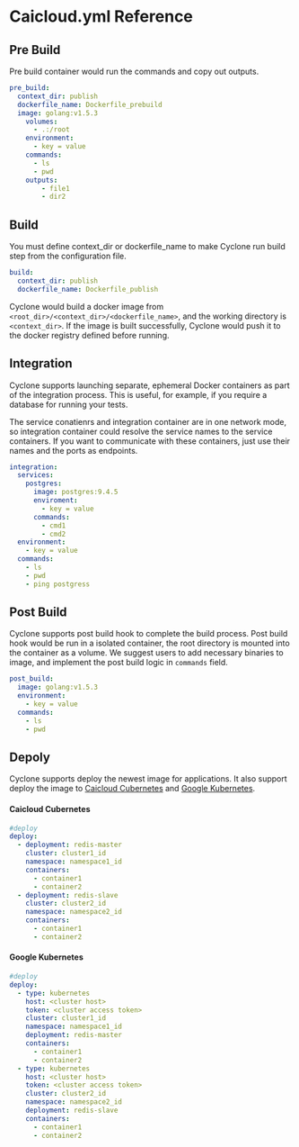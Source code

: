 # Caicloud.yml Reference

## Pre Build

Pre build container would run the commands and copy out outputs.

```yml
pre_build:
  context_dir: publish
  dockerfile_name: Dockerfile_prebuild
  image: golang:v1.5.3
    volumes:
      - .:/root
    environment:
      - key = value
    commands:
      - ls
      - pwd
    outputs:
        - file1
        - dir2
```

## Build

You must define context\_dir or dockerfile\_name to make Cyclone run build step from the configuration file.

```yml
build:
  context_dir: publish
  dockerfile_name: Dockerfile_publish
```

Cyclone would build a docker image from `<root_dir>/<context_dir>/<dockerfile_name>`, and the working directory is `<context_dir>`. If the image is built successfully, Cyclone would push it to the docker registry defined before running.

## Integration

Cyclone supports launching separate, ephemeral Docker containers as part of the integration process. This is useful, for example, if you require a database for running your tests.

The service conatienrs and integration container are in one network mode, so integration container could resolve the service names to the service containers. If you want to communicate with these containers, just use their names and the ports as endpoints.

```yml
integration:
  services:
    postgres:
      image: postgres:9.4.5
      enviroment:
        - key = value
      commands:
        - cmd1
        - cmd2
  environment:
    - key = value
  commands:
    - ls
    - pwd
    - ping postgress
```

## Post Build

Cyclone supports post build hook to complete the build process. Post build hook would be run in a isolated container, the root directory is mounted into the container as a volume. We suggest users to add necessary binaries to image, and implement the post build logic in `commands` field.

```yml
post_build:
  image: golang:v1.5.3
  environment:
    - key = value
  commands:
    - ls
    - pwd
```

## Depoly

Cyclone supports deploy the newest image for applications. It also support deploy the image to [Caicloud Cubernetes](https://caicloud.io/products/cubernetes) and [Google Kubernetes](http://kubernetes.io/).

#### Caicloud Cubernetes

```yml
#deploy
deploy:
  - deployment: redis-master
    cluster: cluster1_id
    namespace: namespace1_id
    containers:
      - container1
      - container2
  - deployment: redis-slave
    cluster: cluster2_id
    namespace: namespace2_id
    containers:
      - container1
      - container2
```

#### Google Kubernetes

```yml
#deploy
deploy:
  - type: kubernetes 
    host: <cluster host>
    token: <cluster access token>
    cluster: cluster1_id
    namespace: namespace1_id
    deployment: redis-master
    containers:
      - container1
      - container2
  - type: kubernetes 
    host: <cluster host>
    token: <cluster access token>
    cluster: cluster2_id
    namespace: namespace2_id
    deployment: redis-slave
    containers:
      - container1
      - container2
```